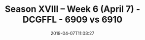 ---
title: Season XVIII – Week 6 (April 7) - DCGFFL - 6909 vs 6910
teams_score:
- team: 6909
  score:
- team: 6910
  score: 18
mvp: Pat Shilo (Maroon), James Rowe (Baby Blue)
game-ball: ''
sportsperson: ''
season: 16
week: 6
date: '2019-04-07T11:03:27'
pageid: season-xviii-week-6-april-8-6909-vs-6910
---